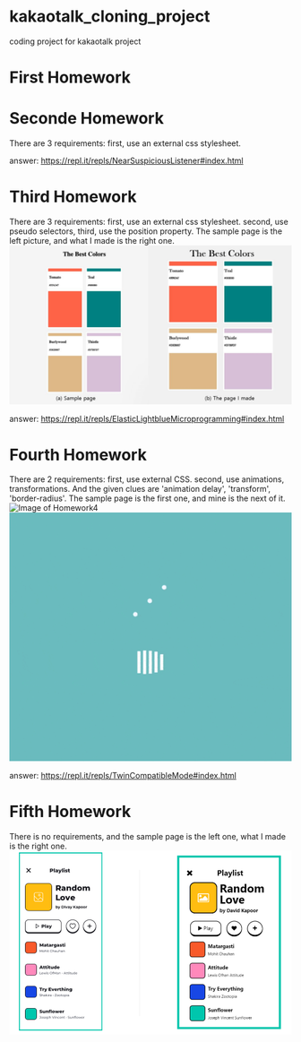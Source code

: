 # kakaotalk_cloning_project
coding project for kakaotalk project

# First Homework


# Seconde Homework
There are 3 requirements: first, use an external css stylesheet.

answer: https://repl.it/repls/NearSuspiciousListener#index.html

# Third Homework
There are 3 requirements: first, use an external css stylesheet. second, use pseudo selectors, third, use the position property.
The sample page is the left picture, and what I made is the right one.
![Image of Homework3](https://github.com/yibre/kakaotalk_cloning_project/blob/main/Pictures/1005.JPG)

answer: https://repl.it/repls/ElasticLightblueMicroprogramming#index.html


# Fourth Homework
There are 2 requirements: first, use external CSS. second, use animations, transformations.
And the given clues are 'animation delay', 'transform', 'border-radius'.
The sample page is the first one, and mine is the next of it.
![Image of Homework4](https://i.imgur.com/SuVjwwv.gif)
![Image of Homework4_2](https://github.com/yibre/kakaotalk_cloning_project/blob/main/Pictures/Homework4_mine.gif)

answer: https://repl.it/repls/TwinCompatibleMode#index.html

# Fifth Homework
There is no requirements, and the sample page is the left one, what I made is the right one.
![Image of Homework5](https://github.com/yibre/kakaotalk_cloning_project/blob/main/Pictures/Homework5.png)
